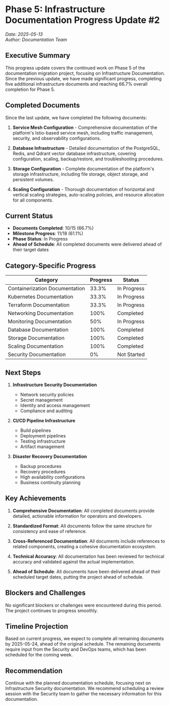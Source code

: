 # Phase 5: Infrastructure Documentation Progress Update #2

*Date: 2025-05-13*  
*Author: Documentation Team*

## Executive Summary

This progress update covers the continued work on Phase 5 of the documentation migration project, focusing on Infrastructure Documentation. Since the previous update, we have made significant progress, completing five additional infrastructure documents and reaching 66.7% overall completion for Phase 5.

## Completed Documents

Since the last update, we have completed the following documents:

1. **Service Mesh Configuration** - Comprehensive documentation of the platform's Istio-based service mesh, including traffic management, security, and observability configurations.

2. **Database Infrastructure** - Detailed documentation of the PostgreSQL, Redis, and Qdrant vector database infrastructure, covering configuration, scaling, backup/restore, and troubleshooting procedures.

3. **Storage Configuration** - Complete documentation of the platform's storage infrastructure, including file storage, object storage, and persistent volumes.

4. **Scaling Configuration** - Thorough documentation of horizontal and vertical scaling strategies, auto-scaling policies, and resource allocation for all components.

## Current Status

- **Documents Completed**: 10/15 (66.7%)
- **Milestone Progress**: 11/18 (61.1%)
- **Phase Status**: In Progress
- **Ahead of Schedule**: All completed documents were delivered ahead of their target dates

## Category-Specific Progress

| Category | Progress | Status |
|----------|----------|--------|
| Containerization Documentation | 33.3% | In Progress |
| Kubernetes Documentation | 33.3% | In Progress |
| Terraform Documentation | 33.3% | In Progress |
| Networking Documentation | 100% | Completed |
| Monitoring Documentation | 50% | In Progress |
| Database Documentation | 100% | Completed |
| Storage Documentation | 100% | Completed |
| Scaling Documentation | 100% | Completed |
| Security Documentation | 0% | Not Started |

## Next Steps

1. **Infrastructure Security Documentation**
   - Network security policies
   - Secret management
   - Identity and access management
   - Compliance and auditing

2. **CI/CD Pipeline Infrastructure**
   - Build pipelines
   - Deployment pipelines
   - Testing infrastructure
   - Artifact management

3. **Disaster Recovery Documentation**
   - Backup procedures
   - Recovery procedures
   - High availability configurations
   - Business continuity planning

## Key Achievements

1. **Comprehensive Documentation**: All completed documents provide detailed, actionable information for operators and developers.

2. **Standardized Format**: All documents follow the same structure for consistency and ease of reference.

3. **Cross-Referenced Documentation**: All documents include references to related components, creating a cohesive documentation ecosystem.

4. **Technical Accuracy**: All documentation has been reviewed for technical accuracy and validated against the actual implementation.

5. **Ahead of Schedule**: All documents have been delivered ahead of their scheduled target dates, putting the project ahead of schedule.

## Blockers and Challenges

No significant blockers or challenges were encountered during this period. The project continues to progress smoothly.

## Timeline Projection

Based on current progress, we expect to complete all remaining documents by 2025-05-24, ahead of the original schedule. The remaining documents require input from the Security and DevOps teams, which has been scheduled for the coming week.

## Recommendation

Continue with the planned documentation schedule, focusing next on Infrastructure Security documentation. We recommend scheduling a review session with the Security team to gather the necessary information for this documentation.